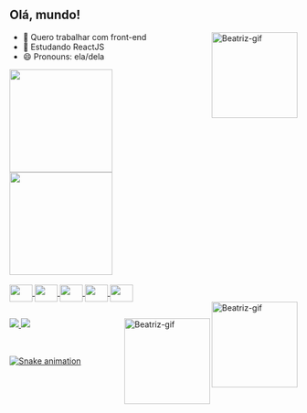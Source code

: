 ## Olá, mundo!

 <img align="right" alt="Beatriz-gif" heightsrc="150" width="150" src="https://i.picasion.com/pic92/513a041b58cc2b53bac0c5a7ab64d070.gif"/>

- 🔭 Quero trabalhar com front-end
- 🌱 Estudando ReactJS
- 😄 Pronouns: ela/dela

<div>
 <a href="https://github.com/beatriznazevedo">
  <img height="180em" src=https://github-readme-stats.vercel.app/api?username=beatriznazevedo&show_icons=true&theme=dracula&include_all_commits=true&coun_private=true"/>
  <img height="180em" src=https://github-readme-stats.vercel.app/api/top-langs/?username=beatriznazevedo&layout=compact&theme=dracula&langs_count=16"/>
 </div>
  
 <div style="display: inline_block"><br align="center">
   <img align="center" alt"Beatriz-css" height="30" width="40" src="https://cdn.jsdelivr.net/gh/devicons/devicon/icons/css3/css3-original.svg"/>
   <img align="center" alt"Beatriz-html" height="30" width="40" src="https://cdn.jsdelivr.net/gh/devicons/devicon/icons/html5/html5-original.svg"/>
   <img align="center" alt"Beatriz-java" height="30" width="40" src="https://cdn.jsdelivr.net/gh/devicons/devicon/icons/java/java-original-wordmark.svg"/>
   <img align="center" alt"Beatriz-ts" height="30" width="40" src="https://cdn.jsdelivr.net/gh/devicons/devicon/icons/typescript/typescript-original.svg"/>
   <img align="center" alt"Beatriz-js" height="30" width="40" src="https://cdn.jsdelivr.net/gh/devicons/devicon/icons/javascript/javascript-original.svg"/>
 </div>
   
  <div>
    <img align="right" alt="Beatriz-gif" height="150" width="150" src="https://i.picasion.com/pic92/513a041b58cc2b53bac0c5a7ab64d070.gif"/>
  </div>
  
  ##
  
  <div>
    <a href="mailto:beatriznazevedo@gmail.com"/><img src="https://img.shields.io/badge/Gmail-D14836?style=for-the-badge&logo=gmail&logoColor=white"/>
    <a href="https://www.linkedin.com/in/beatriznazevedo"/><img src="https://img.shields.io/badge/LinkedIn-0077B5?style=for-the-badge&logo=linkedin&logoColor=white"/>
    <img align="right" width="150" height="150" alt="Beatriz-gif" src="https://i.picasion.com/pic92/513a041b58cc2b53bac0c5a7ab64d070.gif" width="300" height="300"/>
  </div><br>
 
 ##

 ![Snake animation](https://github.com/beatriznazevedo/beatriznazevedo/blob/output/github-contribution-grid-snake.svg)
